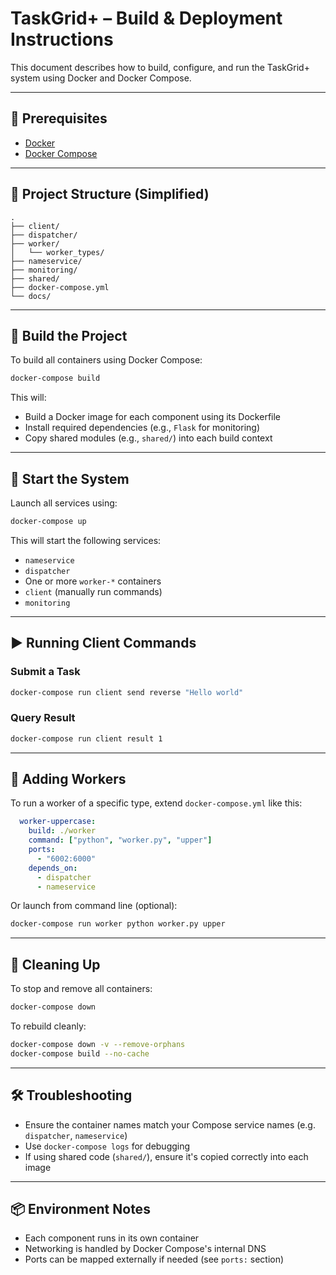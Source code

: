 # TaskGrid+ – Build & Deployment Instructions

This document describes how to build, configure, and run the TaskGrid+ system using Docker and Docker Compose.

---

## 🐳 Prerequisites

- [Docker](https://www.docker.com/get-started)
- [Docker Compose](https://docs.docker.com/compose/)

---

## 📁 Project Structure (Simplified)

```
.
├── client/
├── dispatcher/
├── worker/
│   └── worker_types/
├── nameservice/
├── monitoring/
├── shared/
├── docker-compose.yml
└── docs/
```

---

## 🔨 Build the Project

To build all containers using Docker Compose:

```bash
docker-compose build
```

This will:
- Build a Docker image for each component using its Dockerfile
- Install required dependencies (e.g., `Flask` for monitoring)
- Copy shared modules (e.g., `shared/`) into each build context

---

## 🚀 Start the System

Launch all services using:

```bash
docker-compose up
```

This will start the following services:

- `nameservice`
- `dispatcher`
- One or more `worker-*` containers
- `client` (manually run commands)
- `monitoring`

---

## ▶️ Running Client Commands

### Submit a Task
```bash
docker-compose run client send reverse "Hello world"
```

### Query Result
```bash
docker-compose run client result 1
```

---

## 🧪 Adding Workers

To run a worker of a specific type, extend `docker-compose.yml` like this:

```yaml
  worker-uppercase:
    build: ./worker
    command: ["python", "worker.py", "upper"]
    ports:
      - "6002:6000"
    depends_on:
      - dispatcher
      - nameservice
```

Or launch from command line (optional):

```bash
docker-compose run worker python worker.py upper
```

---

## 🧹 Cleaning Up

To stop and remove all containers:

```bash
docker-compose down
```

To rebuild cleanly:

```bash
docker-compose down -v --remove-orphans
docker-compose build --no-cache
```

---

## 🛠 Troubleshooting

- Ensure the container names match your Compose service names (e.g. `dispatcher`, `nameservice`)
- Use `docker-compose logs` for debugging
- If using shared code (`shared/`), ensure it's copied correctly into each image

---

## 📦 Environment Notes

- Each component runs in its own container
- Networking is handled by Docker Compose's internal DNS
- Ports can be mapped externally if needed (see `ports:` section)
